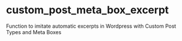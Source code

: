 custom_post_meta_box_excerpt
============================

Function to imitate automatic excerpts in Wordpress with Custom Post Types and Meta Boxes
